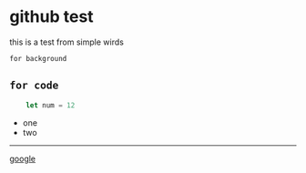 # github test

this is a test from simple wirds

`for background`

``` for code ```
---

```javascript
    let num = 12
```

- one
- two

---

[google](https://www.google.co.uk/)